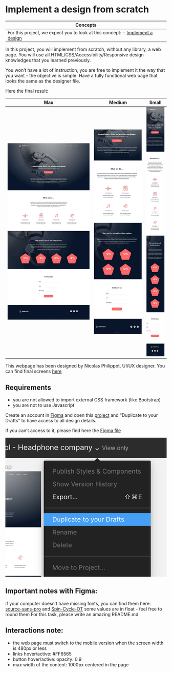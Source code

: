 # Implement a design from scratch

| Concepts |
| --------- |
| For this project, we expect you to look at this concept: - [Implement a design](https://intranet.hbtn.io/concepts/963) |

In this project, you will implement from scratch, without any library, a web page. You will use all HTML/CSS/Accessibility/Responsive design knowledges that you learned previously.

You won’t have a lot of instruction, you are free to implement it the way that you want - the objective is simple: Have a fully functional web page that looks the same as the designer file.

Here the final result:

| Max | Medium | Small |
| --------- | --------- | --------- |
| <img src="img/max.jpg" alt="Vista pantalla grande"> | <img src="img/medium.jpg" alt="Vista pantalla mediana"> | <img src="img/small.jpg" alt="Vista pantalla pequeña"> |

This webpage has been designed by Nicolas Philippot, UI/UX designer. You can find final screens [here](https://intranet-projects-files.s3.amazonaws.com/holbertonschool-webstack/622/Archive.zip)

## Requirements
- you are not allowed to import external CSS framework (like Bootstrap)
- you are not to use Javascript

Create an account in [Figma](https://intranet.hbtn.io/rltoken/y6_o1T-HtCyTAGuOJqdA_g) and open this [project](https://intranet.hbtn.io/rltoken/SpYRV14tPxTZJSjU2Eoh4A) and “Duplicate to your Drafts” to have access to all design details.

If you can’t access to it, please find here the [Figma file](https://intranet.hbtn.io/rltoken/tWEPFyHyXyNO9Xfi2Er2EA)

<img src="img/figma.jpg" alt="Para duplicar el proyecto y poder manipular el archivo">

## Important notes with Figma:

if your computer doesn’t have missing fonts, you can find them here: [source-sans-pro](https://intranet.hbtn.io/rltoken/yvx4-XkjAQJgHlN6RAoKWQ) and [Spin-Cycle-OT](https://intranet.hbtn.io/rltoken/Jw0FKYKB6l5_2Koto0duTA)
some values are in float - feel free to round them
For this task, please write an amazing README.md

## Interactions note:

- the web page must switch to the mobile version when the screen width is 480px or less
- links hover/active: #FF6565
- button hover/active: opacity: 0.9
- max width of the content: 1000px centered in the page
